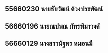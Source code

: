 ## 55660230 นายชัยวัฒน์  ด้วงประพัฒน์
## 56660196 นายณปพณ ภัทรทิมาวงศ์
## 56660129 นางสาวนัฐพร หมอนมี
